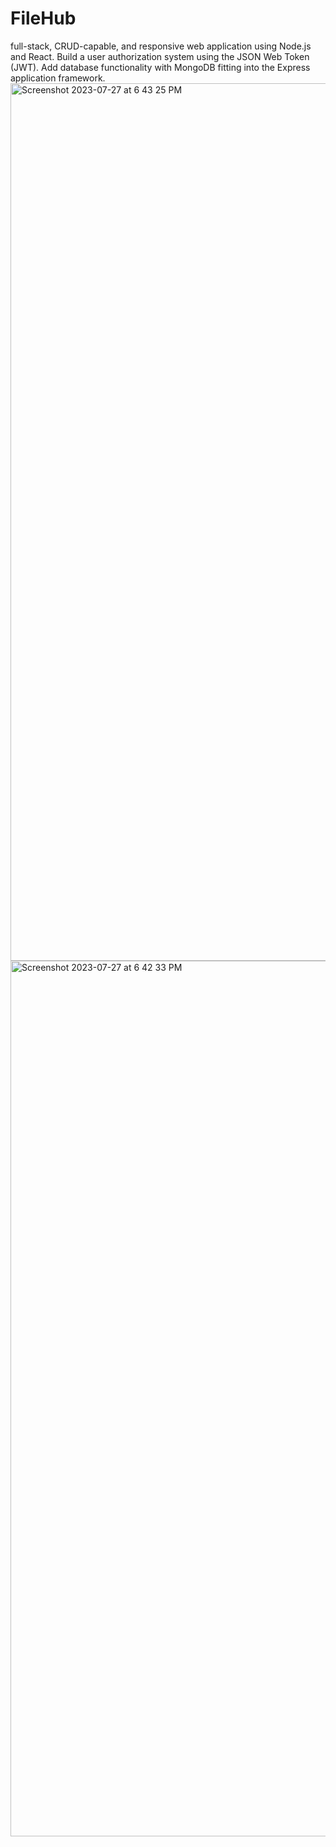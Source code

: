 # FileHub
full-stack, CRUD-capable, and responsive web application using Node.js and React. Build a user authorization system using the JSON Web Token (JWT). Add database functionality with MongoDB fitting into the Express application framework. 
<img width="1404" alt="Screenshot 2023-07-27 at 6 43 25 PM" src="https://github.com/QTUQ/FileHub/assets/112546397/338cfa12-2a40-4e94-9263-7d608f2d214d">
<img width="1401" alt="Screenshot 2023-07-27 at 6 42 33 PM" src="https://github.com/QTUQ/FileHub/assets/112546397/777ada12-e696-495b-961c-767a0b868fcc">
